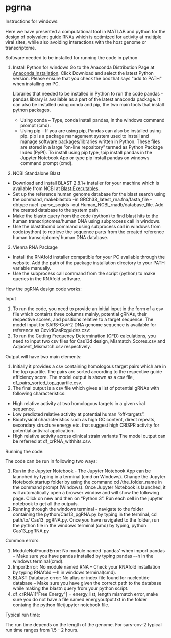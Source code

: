 # pgrna


Instructions for windows:

Here we have presented a computational tool in MATLAB and python for the design of polyvalent guide RNAs which is optimized for activity at multiple viral sites, while also avoiding interactions with the host genome or transcriptome.

Software needed to be installed for running the code in python
1) Install Python for windows
      Go to the Anaconda Distribution Page at [Anaconda Installation](https://www.anaconda.com/products/individual). Click Download and select the latest Python version. Please ensure that you check the box that says "add to PATH" when installing on PC.

      Libraries that needed to be installed in Python to run the code
      pandas - pandas library is available as a part of the latest anaconda package. It can also be installed using conda and pip, the two main tools that install python packages.
      - Using conda – Type, conda install pandas, in the windows command prompt (cmd).
      - Using pip – If you are using pip, Pandas can also be installed using pip. pip is a package management system used to install and manage software packages/libraries written in Python. These files are stored in a large “on-line repository” termed as Python Package Index (PyPI). To install using pip type, !pip install pandas in the Jupyter Notebook App or type pip install pandas on windows command prompt (cmd).

2) NCBI Standalone Blast
- Download and install BLAST 2.8.1+ installer for your machine which is available from NCBI at [Blast Executables](ftp://ftp.ncbi.nlm.nih.gov/blast/executables/blast+/LATEST/).
- Set up the reference human genome database for the blast search using the command, makeblastdb -in GRCh38_latest_rna.fna/fasta_file -dbtype nucl -parse_seqids  -out Human_NCBI_rnadb/database_file. Add the created database to the system path.
- Make the blastn query from the code (python) to find blast hits to the human transcriptomes/human DNA using subprocess call in windows.
- Use the blastdbcmd command using subprocess call in windows from code(python) to retrieve the sequence parts from the created reference human transcriptome/ human DNA database.

3) Vienna RNA Package
- Install the RNAfold installer compatible for your PC available through the website. Add the path of the package installation directory to your PATH variable manually.
- Use the subprocess call command from the script (python) to make queries in the RNAfold software.

How the pgRNA design code works:

Input
1) To run the code, you need to provide an initial input in the form of a csv file which contains three columns mainly, potential gRNAs, their respective scores, and positions relative to a target sequence. The model input for SARS-CoV-2 DNA genome sequence is available for reference as CovidCasRxguides.csv:
2) To run the Cutting Frequency Determination (CFD) calculations, you need to input two csv files for Cas13d design, Mismatch_Scores.csv and Adjacent_Mismatch.csv respectively. 

Output will have two main elements:

1) Initially it provides a csv containing homologous target pairs which are in the top quartile. The pairs are sorted according to the respective guide efficiency score. The model output is shown as a csv file, df_pairs_sorted_top_quartile.csv. 
2) The final output is a csv file which gives a list of potential gRNAs with following characteristics:
- High relative activity at two homologous targets in a given viral sequence.
- Low predicted relative activity at potential human “off-targets”.
- Biophysical characteristics such as high GC content, direct repeats, secondary structure energy etc. that suggest high CRISPR activity for potential antiviral application.
- High relative activity across clinical strain variants
The model output can be referred at df_crRNA_withhits.csv.

Running the code:

The code can be run in following two ways:
1) Run in the Jupyter Notebook - The Jupyter Notebook App can be launched by typing in a terminal (cmd on Windows). Change the Jupyter Notebook startup folder by using the command cd /the_folder_name in the command prompt (Windows). Once Jupyter Notebook is launched, it will automatically open a browser window and will show the following page. Click on new and then on “Python 3”. Run each cell in the jupyter notebook to get all the outputs.
2) Running through the windows terminal - navigate to the folder containing the python/Cas13_pgRNA.py by typing in the terminal, cd path/to/ Cas13_pgRNA.py.
Once you have navigated to the folder, run the python file in the windows terminal (cmd) by typing, python Cas13_pgRNA.py

Common errors:

1) ModuleNotFoundError: No module named 'pandas' when import pandas – Make sure you have pandas installed by typing pandas –-h in the windows terminal(cmd).
2) ImportError: No module named RNA – Check your RNAfold installation by typing RNAfold –-h in windows terminal(cmd).
3) BLAST Database error: No alias or index file found for nucleotide database – Make sure you have given the correct path to the database while making the blastn query from your python script.
4) df_crRNA1["Free Energy"] = energy_list, length mismatch error, make sure you do not have a file named energyoutput.txt in the folder containg the python file/jupyter notebook file.

Typical run time:

The run time depends on the length of the genome. For sars-cov-2 typical run time ranges from 1.5 - 2 hours.
